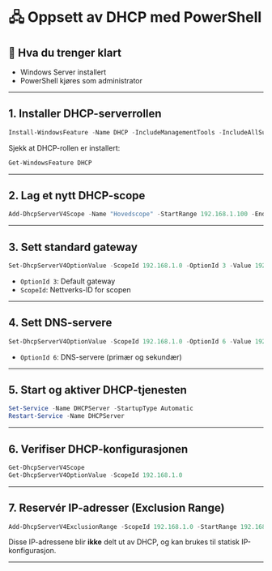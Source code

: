 # 🖧 Oppsett av DHCP med PowerShell

## 📌 Hva du trenger klart
- Windows Server installert
- PowerShell kjøres som administrator

---

## 1. Installer DHCP-serverrollen

```powershell
Install-WindowsFeature -Name DHCP -IncludeManagementTools -IncludeAllSubFeature
```

Sjekk at DHCP-rollen er installert:

```powershell
Get-WindowsFeature DHCP
```

---

## 2. Lag et nytt DHCP-scope

```powershell
Add-DhcpServerV4Scope -Name "Hovedscope" -StartRange 192.168.1.100 -EndRange 192.168.1.200 -SubnetMask 255.255.255.0 -State Active
```

---

## 3. Sett standard gateway

```powershell
Set-DhcpServerV4OptionValue -ScopeId 192.168.1.0 -OptionId 3 -Value 192.168.1.1
```

- `OptionId 3`: Default gateway
- `ScopeId`: Nettverks-ID for scopen

---

## 4. Sett DNS-servere

```powershell
Set-DhcpServerV4OptionValue -ScopeId 192.168.1.0 -OptionId 6 -Value 192.168.1.10,192.168.1.11
```

- `OptionId 6`: DNS-servere (primær og sekundær)

---

## 5. Start og aktiver DHCP-tjenesten

```powershell
Set-Service -Name DHCPServer -StartupType Automatic
Restart-Service -Name DHCPServer
```

---

## 6. Verifiser DHCP-konfigurasjonen

```powershell
Get-DhcpServerV4Scope
Get-DhcpServerV4OptionValue -ScopeId 192.168.1.0
```

---

## 7. Reservér IP-adresser (Exclusion Range)

```powershell
Add-DhcpServerV4ExclusionRange -ScopeId 192.168.1.0 -StartRange 192.168.1.1 -EndRange 192.168.1.30
```

Disse IP-adressene blir **ikke** delt ut av DHCP, og kan brukes til statisk IP-konfigurasjon.

---
